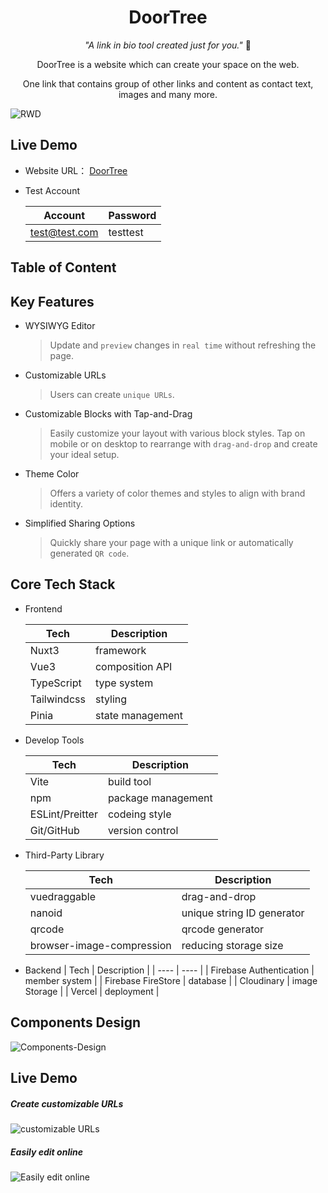 <h1 align="center"> DoorTree </h1> 

<p align="center"> <i>"A link in bio tool created just for you."</i> 🔑</p>

<p align="center">
    DoorTree is a website which can create your space on the web.
</p>
<p align="center">
    One link that contains group of other links and content as contact text, images and many more.
</p> 

![RWD](https://github.com/user-attachments/assets/a3e8cf52-eb98-4165-9f83-b3c692418576)

## Live Demo
-   Website URL： [DoorTree](https://door-tree.vercel.app/)
-   Test Account

    | Account        | Password      |
    | --------       | ------------- |
    | test@test.com  | testtest |

## Table of Content

## Key Features

- WYSIWYG Editor
   > Update and `preview` changes in `real time` without refreshing the page.
- Customizable URLs
   > Users can create `unique URLs`.
- Customizable Blocks with Tap-and-Drag
   > Easily customize your layout with various block styles. Tap on mobile or on desktop to rearrange with `drag-and-drop` and create your ideal setup.
- Theme Color
   > Offers a variety of color themes and styles to align with brand identity.
- Simplified Sharing Options
   > Quickly share your page with a unique link or automatically generated `QR code`. 

## Core Tech Stack

- Frontend

    | Tech         | Description      |
    |  ----        | ----             |
    | Nuxt3        | framework        |
    | Vue3         | composition API  |
    | TypeScript   | type system      |
    | Tailwindcss  | styling          |
    | Pinia        | state management |

- Develop Tools

    | Tech             | Description        |
    |  ----            | ----               |
    | Vite             | build tool         |
    | npm              | package management |
    | ESLint/Preitter  | codeing style      |
    | Git/GitHub       | version control    |

- Third-Party Library

    | Tech                        | Description                |
    |  ----                       | ----                       |
    | vuedraggable                | drag-and-drop              |
    | nanoid                      | unique string ID generator |
    | qrcode                      | qrcode generator           |
    | browser-image-compression   | reducing storage size      |

- Backend
    | Tech                    | Description     |
    |  ----                   | ----            |
    | Firebase Authentication | member system   |
    | Firebase FireStore      | database        |
    | Cloudinary              | image Storage   |
    | Vercel                  | deployment      |
    

## Components Design

![Components-Design](https://github.com/user-attachments/assets/f3c0def3-bb0f-4e76-8bf8-ac85e6fb1280)

## Live Demo

##### Create customizable URLs

![customizable URLs](https://github.com/user-attachments/assets/1ae55309-ae7f-489e-8a67-f92ba44854d6)

##### Easily edit online

![Easily edit online](https://github.com/user-attachments/assets/a2af0cf6-1f4a-4c54-8515-e2a4fd92363d)
